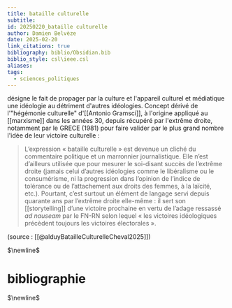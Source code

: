```yaml
---
title: bataille culturelle
subtitle: 
id: 20250220_bataille culturelle
author: Damien Belvèze
date: 2025-02-20
link_citations: true
bibliography: biblio/Obsidian.bib
biblio_style: csl\ieee.csl
aliases: 
tags:
  - sciences_politiques
---
```

désigne le fait de propager par la culture et l'appareil culturel et médiatique une idéologie au détriment d'autres idéologies. Concept dérivé de l'"hégémonie culturelle" d'[[Antonio Gramsci]], à l'origine appliqué au [[marxisme]] dans les années 30, depuis récupéré par l'extrême droite, notamment par le GRECE (1981) pour faire valider par le plus grand nombre l'idée de leur victoire culturelle : 

> L’expression « bataille culturelle » est devenue un cliché du commentaire politique et un marronnier journalistique. Elle n’est d’ailleurs utilisée que pour mesurer le soi-disant succès de l’extrême droite (jamais celui d’autres idéologies comme le libéralisme ou le consumérisme, ni la progression dans l’opinion de l’indice de tolérance ou de l’attachement aux droits des femmes, à la laïcité, etc.). Pourtant, c’est surtout un élément de langage servi depuis quarante ans par l’extrême droite elle-même : il sert son [[storytelling]] d’une victoire prochaine en vertu de l’adage ressassé _ad nauseam_ par le FN-RN selon lequel « les victoires idéologiques précèdent toujours les victoires électorales ».

(source : [[@alduyBatailleCulturelleCheval2025]])




$\newline$
# bibliographie
$\newline$







